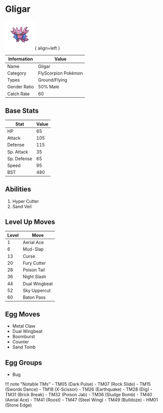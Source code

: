 # Gligar

![Gligar](../images/pokemon/207.png){ align=left }

| Information | Value |
|------------|--------|
| Name | Gligar |
| Category | FlyScorpion Pokémon |
| Types | Ground/Flying |
| Gender Ratio | 50% Male |
| Catch Rate | 60 |

## Base Stats

| Stat | Value |
|------|-------|
| HP | 65 |
| Attack | 105 |
| Defense | 115 |
| Sp. Attack | 35 |
| Sp. Defense | 65 |
| Speed | 95 |
| BST | 480 |

## Abilities
1. Hyper Cutter
2. Sand Veil

## Level Up Moves
| Level | Move |
|-------|------|
| 1 | Aerial Ace |
| 6 | Mud-Slap |
| 13 | Curse |
| 20 | Fury Cutter |
| 28 | Poison Tail |
| 36 | Night Slash |
| 44 | Dual Wingbeat |
| 52 | Sky Uppercut |
| 60 | Baton Pass |

## Egg Moves
- Metal Claw
- Dual Wingbeat
- Boomburst
- Counter
- Sand Tomb

## Egg Groups
- Bug

!!! note "Notable TMs"
    - TM05 (Dark Pulse)
    - TM07 (Rock Slide)
    - TM15 (Swords Dance)
    - TM18 (X-Scissor)
    - TM26 (Earthquake)
    - TM28 (Dig)
    - TM31 (Brick Break)
    - TM32 (Poison Jab)
    - TM36 (Sludge Bomb)
    - TM40 (Aerial Ace)
    - TM41 (Roost)
    - TM47 (Steel Wing)
    - TM49 (Bulldoze)
    - HM01 (Stone Edge)
